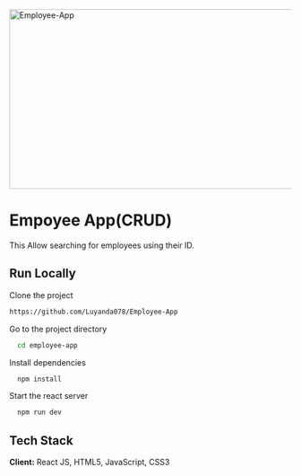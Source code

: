 <img src="https://socialify.git.ci/Luyanda078/Employee-App/image?language=1&owner=1&name=1&stargazers=1&theme=Light" alt="Employee-App" width="640" height="320" />
<h1>Empoyee App(CRUD)</h1>
<p>This Allow searching for employees using their ID.</p>

## Run Locally
Clone the project
```bash
https://github.com/Luyanda078/Employee-App
```
Go to the project directory
```bash
  cd employee-app
```
Install dependencies
```bash
  npm install
```
Start the react server
```bash
  npm run dev
```
## Tech Stack
**Client:** React JS, HTML5, JavaScript, CSS3

